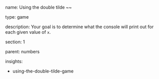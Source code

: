 name: Using the double tilde ~~

type: game

description: Your goal is to determine what the console will print out for each given value of `x`.

section: 1

parent: numbers

insights:
  - using-the-double-tilde-game
